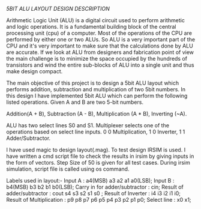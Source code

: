 *5BIT ALU LAYOUT DESIGN DESCRIPTION*

Arithmetic Logic Unit (ALU) is a digital circuit used to perform arithmetic  and logic operations. It is a fundamental building block of the central processing unit (cpu) of a computer. Most of the operations of the CPU are performed by either one or two ALUs. So ALU is a very important part of the CPU and it's very important to make sure that the calculations done by ALU are accurate. If we look at ALU from designers and fabrication point of view the main challenge is to minimize the space occupied by the hundreds of transistors and wind the entire sub-blocks of ALU into a single unit and thus make design compact.

The main objective of this project is to design a 5bit ALU layout which performs addition, subtraction and multiplication of two 5bit numbers. In this design I have implemented 5bit ALU which can perform the following listed operations. Given A and B are two 5-bit numbers.

Addition(A + B),
Subtraction (A - B),
Multiplication (A * B),
Inverting (~A).

ALU has two select lines S0 and S1. Multiplexer selects one of the operations based on select line inputs.
0 0 Multiplication, 1 0 Inverter, 1 1 Adder/Subtractor.

I have used magic to design layout(.mag). To test design IRSIM is used. I have written a cmd script file to check the results in irsim by giving inputs in the form of vectors. Step Size of 50 is given for all test cases. During irsim simulation, script file is called using os command.

Labels used in layout:-  Input A : a4(MSB) a3 a2 a1 a0(LSB);  Input B : b4(MSB) b3 b2 b1 b0(LSB);  Carry in for adder/subtractor : cin;  Result of adder/subtractor : cout s4 s3 s2 s1 s0 ;  Result of Inverter : i4 i3 i2 i1 i0;  Result of Multiplication : p9 p8 p7 p6 p5 p4 p3 p2 p1 p0;  Select line : x0 x1;









